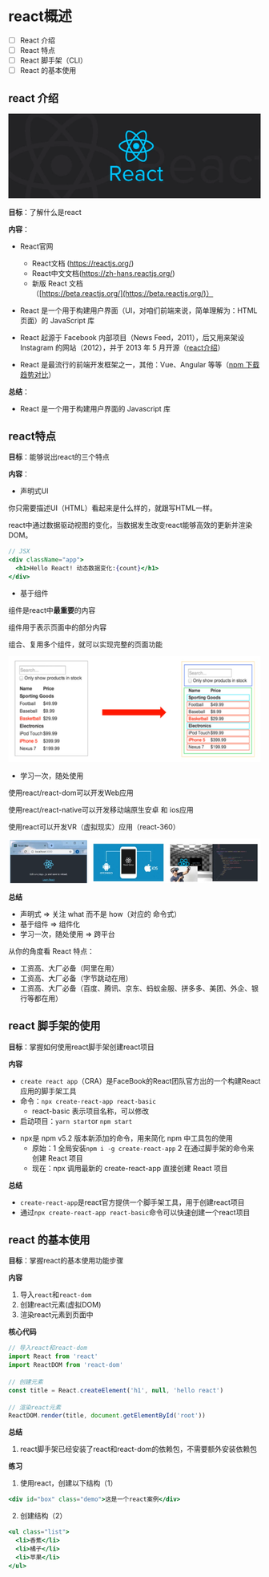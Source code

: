 # react概述

+  [ ]   React 介绍
+  [ ]   React 特点
+  [ ]   React 脚手架（CLI）
+  [ ]   React 的基本使用

## react 介绍

![image-20211006124106131](images/image-20211006124106131.png)

**目标**：了解什么是react

**内容**：

+ React官网
  + React文档 (<https://reactjs.org/>)
  + React中文文档(https://zh-hans.reactjs.org/)
  + 新版 React 文档（[https://beta.reactjs.org/](https://beta.reactjs.org/)）
+ React 是一个用于构建用户界面（UI，对咱们前端来说，简单理解为：HTML 页面）的 JavaScript 库  

+ React 起源于 Facebook 内部项目（News Feed，2011），后又用来架设 Instagram 的网站（2012），并于 2013 年 5 月开源（[react介绍](https://baike.baidu.com/item/react/18077599?fr=aladdin)）
+ React 是最流行的前端开发框架之一，其他：Vue、Angular 等等（[npm 下载趋势对比](https://www.npmtrends.com/angular-vs-react-vs-vue)）

**总结**：

 + React 是一个用于构建用户界面的 Javascript 库

## react特点

**目标**：能够说出react的三个特点

**内容**：

+ 声明式UI

你只需要描述UI（HTML）看起来是什么样的，就跟写HTML一样。

react中通过数据驱动视图的变化，当数据发生改变react能够高效的更新并渲染DOM。

```jsx
// JSX
<div className="app">
  <h1>Hello React! 动态数据变化:{count}</h1>
</div>
```

+ 基于组件

组件是react中**最重要**的内容

组件用于表示页面中的部分内容

组合、复用多个组件，就可以实现完整的页面功能

![image-20211006125027421](images/image-20211006125027421.png)

+ 学习一次，随处使用

使用react/react-dom可以开发Web应用

使用react/react-native可以开发移动端原生安卓 和 ios应用

使用react可以开发VR（虚拟现实）应用（react-360）

![image-20211006125918723](images/image-20211006125918723.png)

**总结**

- 声明式  => 关注 what 而不是 how（对应的 命令式）
- 基于组件  => 组件化
- 学习一次，随处使用  => 跨平台

从你的角度看 React 特点：

- 工资高、大厂必备（阿里在用）
- 工资高、大厂必备（字节跳动在用）
- 工资高、大厂必备（百度、腾讯、京东、蚂蚁金服、拼多多、美团、外企、银行等都在用）

## react 脚手架的使用

**目标**：掌握如何使用react脚手架创建react项目

**内容**

- `create react app`（CRA）是FaceBook的React团队官方出的一个构建React应用的脚手架工具
- 命令：`npx create-react-app react-basic`
  - react-basic 表示项目名称，可以修改
- 启动项目：`yarn start`or `npm start`

+ npx是 npm v5.2 版本新添加的命令，用来简化 npm 中工具包的使用
  - 原始：1 全局安装`npm i -g create-react-app` 2 在通过脚手架的命令来创建 React 项目
  - 现在：npx 调用最新的 create-react-app 直接创建 React 项目

**总结**

+ `create-react-app`是react官方提供一个脚手架工具，用于创建react项目
+ 通过`npx create-react-app react-basic`命令可以快速创建一个react项目

## react 的基本使用

**目标**：掌握react的基本使用功能步骤

**内容**

1. 导入`react`和`react-dom`   
2. 创建react元素(虚拟DOM)
3. 渲染react元素到页面中

**核心代码**

```jsx
// 导入react和react-dom
import React from 'react'
import ReactDOM from 'react-dom'

// 创建元素
const title = React.createElement('h1', null, 'hello react')

// 渲染react元素
ReactDOM.render(title, document.getElementById('root'))
```

**总结**

1. react脚手架已经安装了react和react-dom的依赖包，不需要额外安装依赖包

**练习**

1. 使用react，创建以下结构（1）

```jsx
<div id="box" class="demo">这是一个react案例</div>
```

2. 创建结构（2）

```jsx
<ul class="list">
  <li>香蕉</li>
  <li>橘子</li>
  <li>苹果</li>
</ul>
```





